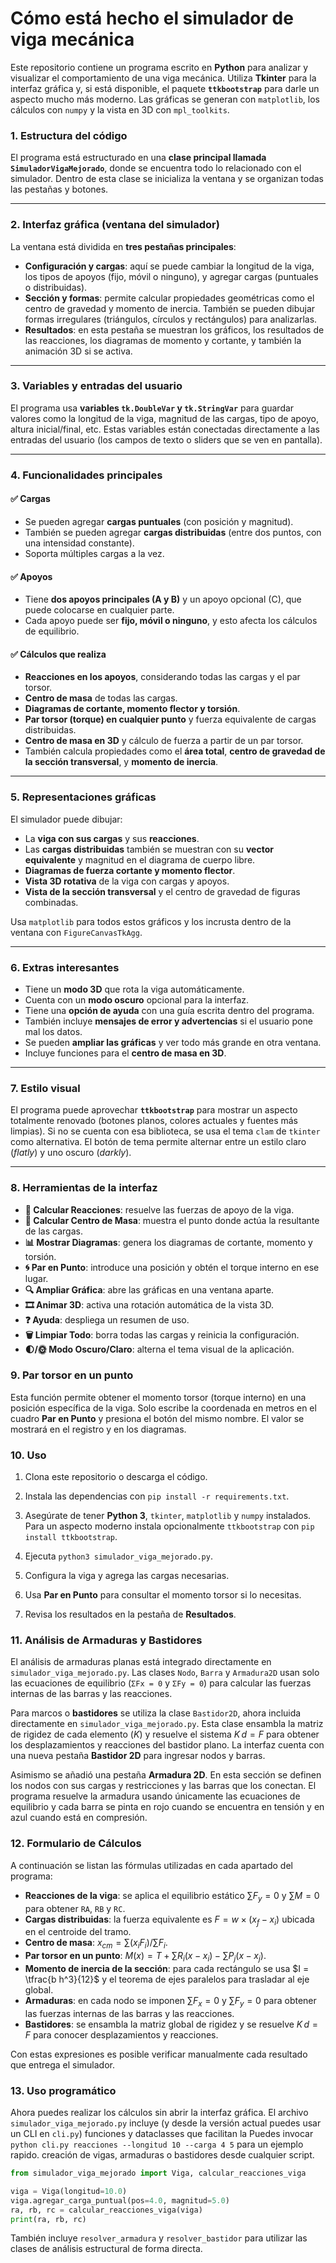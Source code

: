 
# Cómo está hecho el simulador de viga mecánica

Este repositorio contiene un programa escrito en **Python** para analizar y visualizar el comportamiento de una viga mecánica. Utiliza **Tkinter** para la interfaz gráfica y, si está disponible, el paquete **`ttkbootstrap`** para darle un aspecto mucho más moderno. Las gráficas se generan con `matplotlib`, los cálculos con `numpy` y la vista en 3D con `mpl_toolkits`.

### 1. Estructura del código

El programa está estructurado en una **clase principal llamada `SimuladorVigaMejorado`**, donde se encuentra todo lo relacionado con el simulador. Dentro de esta clase se inicializa la ventana y se organizan todas las pestañas y botones.

---

### 2. Interfaz gráfica (ventana del simulador)

La ventana está dividida en **tres pestañas principales**:

* **Configuración y cargas**: aquí se puede cambiar la longitud de la viga, los tipos de apoyos (fijo, móvil o ninguno), y agregar cargas (puntuales o distribuidas).
* **Sección y formas**: permite calcular propiedades geométricas como el centro de gravedad y momento de inercia. También se pueden dibujar formas irregulares (triángulos, círculos y rectángulos) para analizarlas.
* **Resultados**: en esta pestaña se muestran los gráficos, los resultados de las reacciones, los diagramas de momento y cortante, y también la animación 3D si se activa.

---

### 3. Variables y entradas del usuario

El programa usa **variables `tk.DoubleVar` y `tk.StringVar`** para guardar valores como la longitud de la viga, magnitud de las cargas, tipo de apoyo, altura inicial/final, etc. Estas variables están conectadas directamente a las entradas del usuario (los campos de texto o sliders que se ven en pantalla).

---

### 4. Funcionalidades principales

#### ✅ Cargas

* Se pueden agregar **cargas puntuales** (con posición y magnitud).
* También se pueden agregar **cargas distribuidas** (entre dos puntos, con una intensidad constante).
* Soporta múltiples cargas a la vez.

#### ✅ Apoyos

* Tiene **dos apoyos principales (A y B)** y un apoyo opcional (C), que puede colocarse en cualquier parte.
* Cada apoyo puede ser **fijo, móvil o ninguno**, y esto afecta los cálculos de equilibrio.

#### ✅ Cálculos que realiza

* **Reacciones en los apoyos**, considerando todas las cargas y el par torsor.
* **Centro de masa** de todas las cargas.
* **Diagramas de cortante, momento flector y torsión**.
* **Par torsor (torque) en cualquier punto** y fuerza equivalente de cargas distribuidas.
* **Centro de masa en 3D** y cálculo de fuerza a partir de un par torsor.
* También calcula propiedades como el **área total**, **centro de gravedad de la sección transversal**, y **momento de inercia**.

---

### 5. Representaciones gráficas

El simulador puede dibujar:

* La **viga con sus cargas** y sus **reacciones**.
* Las **cargas distribuidas** también se muestran con su **vector equivalente** y magnitud en el diagrama de cuerpo libre.
* **Diagramas de fuerza cortante y momento flector**.
* **Vista 3D rotativa** de la viga con cargas y apoyos.
* **Vista de la sección transversal** y el centro de gravedad de figuras combinadas.

Usa `matplotlib` para todos estos gráficos y los incrusta dentro de la ventana con `FigureCanvasTkAgg`.

---

### 6. Extras interesantes

* Tiene un **modo 3D** que rota la viga automáticamente.
* Cuenta con un **modo oscuro** opcional para la interfaz.
* Tiene una **opción de ayuda** con una guía escrita dentro del programa.
* También incluye **mensajes de error y advertencias** si el usuario pone mal los datos.
* Se pueden **ampliar las gráficas** y ver todo más grande en otra ventana.
* Incluye funciones para el **centro de masa en 3D**.

---

### 7. Estilo visual

El programa puede aprovechar **`ttkbootstrap`** para mostrar un aspecto totalmente renovado (botones planos, colores actuales y fuentes más limpias). Si no se cuenta con esa biblioteca, se usa el tema `clam` de `tkinter` como alternativa.
El botón de tema permite alternar entre un estilo claro (*flatly*) y uno oscuro (*darkly*).

---

### 8. Herramientas de la interfaz

* **🧮 Calcular Reacciones**: resuelve las fuerzas de apoyo de la viga.
* **📍 Calcular Centro de Masa**: muestra el punto donde actúa la resultante de las cargas.
* **📊 Mostrar Diagramas**: genera los diagramas de cortante, momento y torsión.
* **🌀 Par en Punto**: introduce una posición y obtén el torque interno en ese lugar.
* **🔍 Ampliar Gráfica**: abre las gráficas en una ventana aparte.
* **🎞️ Animar 3D**: activa una rotación automática de la vista 3D.
* **❓ Ayuda**: despliega un resumen de uso.
* **🗑️ Limpiar Todo**: borra todas las cargas y reinicia la configuración.
* **🌓/🌞 Modo Oscuro/Claro**: alterna el tema visual de la aplicación.

### 9. Par torsor en un punto

Esta función permite obtener el momento torsor (torque interno) en una posición específica de la viga.
Solo escribe la coordenada en metros en el cuadro **Par en Punto** y presiona el botón del mismo nombre.
El valor se mostrará en el registro y en los diagramas.

### 10. Uso

1. Clona este repositorio o descarga el código.
2. Instala las dependencias con `pip install -r requirements.txt`.

3. Asegúrate de tener **Python 3**, `tkinter`, `matplotlib` y `numpy` instalados.
   Para un aspecto moderno instala opcionalmente `ttkbootstrap` con `pip install ttkbootstrap`.
4. Ejecuta `python3 simulador_viga_mejorado.py`.
5. Configura la viga y agrega las cargas necesarias.
6. Usa **Par en Punto** para consultar el momento torsor si lo necesitas.
7. Revisa los resultados en la pestaña de **Resultados**.

### 11. Análisis de Armaduras y Bastidores

El análisis de armaduras planas está integrado directamente en `simulador_viga_mejorado.py`. Las clases `Nodo`, `Barra` y `Armadura2D` usan solo las ecuaciones de equilibrio (`ΣFx = 0` y `ΣFy = 0`) para calcular las fuerzas internas de las barras y las reacciones.

Para marcos o **bastidores** se utiliza la clase `Bastidor2D`, ahora incluida directamente en `simulador_viga_mejorado.py`. Esta clase ensambla la matriz de rigidez de cada elemento ($K$) y resuelve el sistema $K\,d = F$ para obtener los desplazamientos y reacciones del bastidor plano. La interfaz cuenta con una nueva pestaña **Bastidor 2D** para ingresar nodos y barras.

Asimismo se añadió una pestaña **Armadura 2D**. En esta sección se definen los
nodos con sus cargas y restricciones y las barras que los conectan. El programa
resuelve la armadura usando únicamente las ecuaciones de equilibrio y cada
barra se pinta en rojo cuando se encuentra en tensión y en azul cuando está en
compresión.

### 12. Formulario de Cálculos

A continuación se listan las fórmulas utilizadas en cada apartado del programa:

* **Reacciones de la viga**: se aplica el equilibrio estático
  $\sum F_y = 0$ y $\sum M = 0$ para obtener `RA`, `RB` y `RC`.
* **Cargas distribuidas**: la fuerza equivalente es
  $F = w \times (x_f - x_i)$ ubicada en el centroide del tramo.
* **Centro de masa**: $x_{cm} = \sum (x_i F_i) / \sum F_i$.
* **Par torsor en un punto**:
  $M(x) = T + \sum R_i (x - x_i) - \sum P_j (x - x_j)$.
* **Momento de inercia de la sección**: para cada rectángulo se usa
  $I = \tfrac{b h^3}{12}$ y el teorema de ejes paralelos para trasladar al
  eje global.
* **Armaduras**: en cada nodo se imponen
  $\sum F_x = 0$ y $\sum F_y = 0$ para obtener las fuerzas internas de las
  barras y las reacciones.
* **Bastidores**: se ensambla la matriz global de rigidez y se resuelve
  $K\,d = F$ para conocer desplazamientos y reacciones.

Con estas expresiones es posible verificar manualmente cada resultado que
entrega el simulador.

### 13. Uso programático

Ahora puedes realizar los cálculos sin abrir la interfaz gráfica. El archivo
`simulador_viga_mejorado.py` incluye (y desde la versión actual puedes usar un CLI en `cli.py`) funciones y dataclasses que facilitan la
Puedes invocar `python cli.py reacciones --longitud 10 --carga 4 5` para un ejemplo rapido.
creación de vigas, armaduras o bastidores desde cualquier script.

```python
from simulador_viga_mejorado import Viga, calcular_reacciones_viga

viga = Viga(longitud=10.0)
viga.agregar_carga_puntual(pos=4.0, magnitud=5.0)
ra, rb, rc = calcular_reacciones_viga(viga)
print(ra, rb, rc)
```

También incluye `resolver_armadura` y `resolver_bastidor` para utilizar las
clases de análisis estructural de forma directa.

